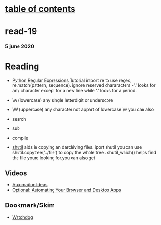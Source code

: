 # [table of contents](https://h-griffin.github.io/reading-notes-401/)
# read-19
### 5 june 2020

# Reading
- [Python Regular Expressions Tutorial](https://www.datacamp.com/community/tutorials/python-regular-expression-tutorial)
import re to use regex, re.match(pattern, sequence). ignore reserved chararacters 
-'.' looks for any character except for a new line while '\.' looks for a period.
- \w (lowercase) any single letterdigit or underscore
- \W (uppercase) any character not appart of lowercase \w
you can also 
- search
- sub
- compile 

- [shutil](https://pymotw.com/3/shutil/)
aids in copying an darchiving files. iport shutil you can use shutil.copytree('../file') to copy the whole tree . shutil_which() helps find the file youre looking for.you can also get 



## Videos
- [Automation Ideas](https://www.youtube.com/watch?v=qbW6FRbaSl0&t=69s)
- [Optional: Automating Your Browser and Desktop Apps](https://www.youtube.com/watch?v=dZLyfbSQPXI)
## Bookmark/Skim
- [Watchdog](https://pythonhosted.org/watchdog/)
